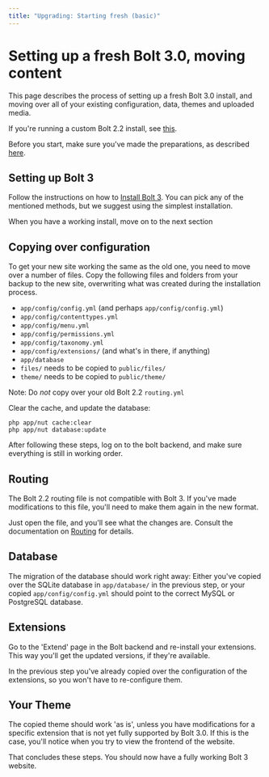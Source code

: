 ```yaml
---
title: "Upgrading: Starting fresh (basic)"
---
```

Setting up a fresh Bolt 3.0, moving content
=======================================

This page describes the process of setting up a fresh Bolt 3.0 install, and moving over all of your existing configuration, data, themes and uploaded media.

If you're running a custom Bolt 2.2 install, see [this](moving-22-30-basic).

Before you start, make sure you've made the preparations, as described [here](moving-22-30).

Setting up Bolt 3
-----------------

Follow the instructions on how to [Install Bolt 3][cli]. You can pick any of the mentioned methods, but we suggest using the simplest installation.

When you have a working install, move on to the next section

Copying over configuration
--------------------------

To get your new site working the same as the old one, you need to move over a
number of files. Copy the following files and folders from your backup to the
new site, overwriting what was created during the installation process.

 - `app/config/config.yml` (and perhaps `app/config/config.yml`)
 - `app/config/contenttypes.yml`
 - `app/config/menu.yml`
 - `app/config/permissions.yml`
 - `app/config/taxonomy.yml`
 - `app/config/extensions/` (and what's in there, if anything)
 - `app/database`
 - `files/` needs to be copied to `public/files/`
 - `theme/` needs to be copied to `public/theme/`

Note: Do *not* copy over your old Bolt 2.2 `routing.yml`

Clear the cache, and update the database:

```
php app/nut cache:clear
php app/nut database:update
```

After following these steps, log on to the bolt backend, and make sure
everything is still in working order.

Routing
-------

The Bolt 2.2 routing file is not compatible with Bolt 3. If you've made
modifications to this file, you'll need to make them again in the new format.

Just open the file, and you'll see what the changes are. Consult the
documentation on [Routing][routing] for details.

Database
--------

The migration of the database should work right away: Either you've copied over
the SQLite database in `app/database/` in the previous step, or your copied
`app/config/config.yml` should point to the correct MySQL or PostgreSQL
database.

Extensions
----------

Go to the 'Extend' page in the Bolt backend and re-install your extensions.
This way you'll get the updated versions, if they're available.

In the previous step you've already copied over the configuration of the
extensions, so you won't have to re-configure them.

Your Theme
----------

The copied theme should work 'as is', unless you have modifications for a
specific extension that is not yet fully supported by Bolt 3.0. If this is the
case, you'll notice when you try to view the frontend of the website.

That concludes these steps. You should now have a fully working Bolt 3 website.

[cli]: ../installation/install-command-line
[routing]: ../templates/templates-routes#routing